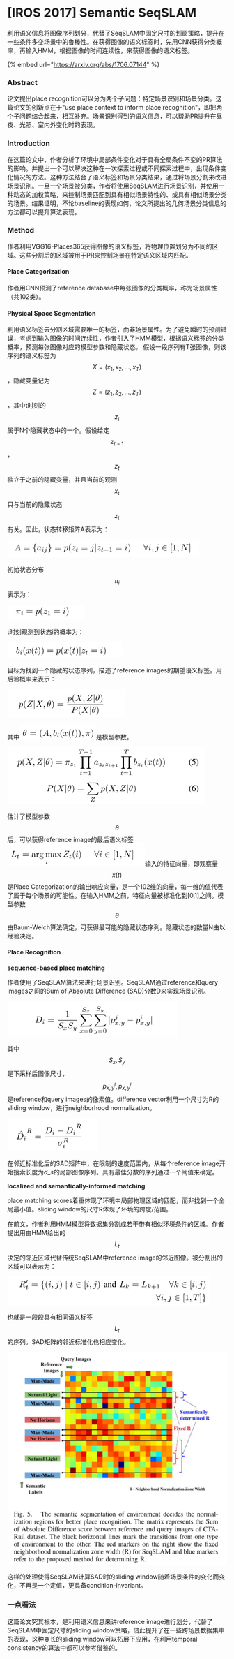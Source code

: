 # \[IROS 2017] Semantic SeqSLAM

利用语义信息将图像序列划分，代替了SeqSLAM中固定尺寸的划窗策略，提升在一些条件多变场景中的鲁棒性。在获得图像的语义标签时，先用CNN获得分类概率，再输入HMM，根据图像的时间连续性，来获得图像的语义标签。

{% embed url="https://arxiv.org/abs/1706.07144" %}

### Abstract

论文提出place recognition可以分为两个子问题：特定场景识别和场景分类。这篇论文的创新点在于"use place context to inform place recognition"，即把两个子问题结合起来，相互补充。场景识别得到的语义信息，可以帮助PR提升在昼夜、光照、室内外变化时的表现。

### Introduction

在这篇论文中，作者分析了环境中局部条件变化对于具有全局条件不变的PR算法的影响。并提出一个可以解决这种在一次探索过程或不同探索过程中，出现条件变化情况的方法。这种方法结合了语义标签和场景分类结果，通过将场景分割来改进场景识别。一旦一个场景被分类，作者将使用SeqSLAM进行场景识别，并使用一种动态的加权策略，来控制场景匹配到具有相似场景特性的、或具有相似场景分类的场景。结果证明，不论baseline的表现如何，论文所提出的几何场景分类信息的方法都可以提升算法表现。

### Method

作者利用VGG16-Places365获得图像的语义标签，将物理位置划分为不同的区域。这些分割后的区域被用于PR来控制场景在特定语义区域内匹配。

#### Place Categorization

作者用CNN预测了reference database中每张图像的分类概率，称为场景属性（共102类）。

#### Physical Space Segmentation

利用语义标签去分割区域需要唯一的标签，而非场景属性。为了避免瞬时的预测错误，考虑到输入图像的时间连续性，作者引入了HMM模型，根据语义标签的分类概率，预测每张图像对应的模型参数和隐藏状态。 假设一段序列有T张图像，则该序列的语义标签为$$X=(x_1,x_2,...,x_T)$$，隐藏变量记为$$Z=(z_1,z_2,...,z_T)$$，其中t时刻的$$z_t$$属于N个隐藏状态中的一个。假设给定$$z_{t-1}$$，$$z_t$$独立于之前的隐藏变量，并且当前的观测$$x_t$$只与当前的隐藏状态$$z_t$$有关。因此，状态转移矩阵A表示为：&#x20;

![](../../../.gitbook/assets/1610876271940.png)

初始状态分布$${\pi}_i$$表示为：&#x20;

![](../../../.gitbook/assets/1610876278667.png)

t时刻观测到状态i的概率为：&#x20;

![](../../../.gitbook/assets/1610876282966.png)

目标为找到一个隐藏的状态序列，描述了reference images的期望语义标签。用后验概率来表示：&#x20;

![](../../../.gitbook/assets/1610876288670.png)

其中<img src="../../../.gitbook/assets/1610876296813.png" alt="" data-size="line">是模型参数。&#x20;

![](../../../.gitbook/assets/1610876302928.png)

估计了模型参数$$\theta$$后，可以获得reference image的最后语义标签<img src="../../../.gitbook/assets/1610876309819.png" alt="" data-size="line">输入的特征向量，即观察量$$x(t)$$是Place Categorization的输出响应向量，是一个102维的向量，每一维的值代表了属于每个场景的可能性。在输入HMM之前，特征向量被标准化到\[0,1]之间。模型参数$$\theta$$由Baum-Welch算法确定，可获得最可能的隐藏状态序列。隐藏状态的数量N由以经验决定。

#### Place Recognition

**sequence-based place matching**

作者使用了SeqSLAM算法来进行场景识别。SeqSLAM通过reference和query images之间的Sum of Absolute Difference (SAD)分数D来实现场景识别。&#x20;

![](../../../.gitbook/assets/1610876319890.png)

其中$$S_x,S_y$$是下采样后图像尺寸，$$p^i_{x,y},p^j_{x,y}$$是reference和query images的像素值。difference vector利用一个尺寸为R的sliding window，进行neighborhood normalization。&#x20;

![](../../../.gitbook/assets/1610876324859.png)

在邻近标准化后的SAD矩阵中，在限制的速度范围内，从每个reference image开始搜索长度为$d\_s$的局部图像序列。具有最佳分数的序列通过一个阈值来确定。

**localized and semantically-informed matching**

place matching scores着重体现了环境中局部物理区域的匹配，而非找到一个全局最小值。sliding window的尺寸R体现了环境的跨度/范围。&#x20;

在前文，作者利用HMM模型将数据集分割成若干带有相似环境条件的区域。作者提出用由HMM给出的$$L_t$$决定的邻近区域代替传统SeqSLAM中reference image的邻近图像。被分割出的区域可以表示为：&#x20;

![](../../../.gitbook/assets/1610876332200.png)

也就是一段段具有相同语义标签$$L_t$$的序列。SAD矩阵的邻近标准化也相应变化。&#x20;

![](../../../.gitbook/assets/1610876338453.png)

这样的处理使得SeqSLAM计算SAD时的sliding window随着场景条件的变化而变化，不再是一个定值，更具备condition-invariant。

### 一点看法

这篇论文究其根本，是利用语义信息来讲reference image进行划分，代替了SeqSLAM中固定尺寸的sliding window策略，借此提升了在一些跨场景数据集中的表现，这种变长的sliding window可以拓展下应用，在利用temporal consistency的算法中都可以参考借鉴的。
